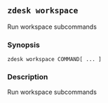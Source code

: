 ## `zdesk workspace`

Run workspace subcommands

### Synopsis

    zdesk workspace COMMAND[ ... ]

### Description

Run workspace subcommands

